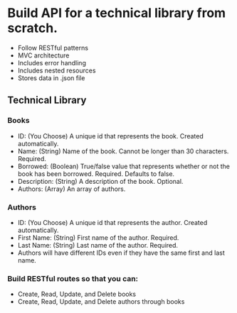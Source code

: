 # Build API for a technical library from scratch.

* Follow RESTful patterns
* MVC architecture
* Includes error handling
* Includes nested resources
* Stores data in .json file

## Technical Library
### Books

* ID: (You Choose) A unique id that represents the book. Created automatically.
* Name: (String) Name of the book. Cannot be longer than 30 characters. Required.
* Borrowed: (Boolean) True/false value that represents whether or not the book has been borrowed. Required. Defaults to false.
* Description: (String) A description of the book. Optional.
* Authors: (Array) An array of authors.

### Authors
* ID: (You Choose) A unique id that represents the author. Created automatically.
* First Name: (String) First name of the author. Required.
* Last Name: (String) Last name of the author. Required.
* Authors will have different IDs even if they have the same first and last name.

### Build RESTful routes so that you can:

* Create, Read, Update, and Delete books
* Create, Read, Update, and Delete authors through books